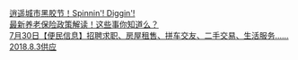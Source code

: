   
[逍遥城市黑胶节！Spinnin&#39;! Diggin&#39;!](http://www.dianyue.me/archives/250/ymwshmnr99ztnyf7/)  
[最新养老保险政策解读！这些事你知道么？](http://www.dianyue.me/archives/722/y58hereosu60nnd6/)  
[7月30日【便民信息】招聘求职、房屋租售、拼车交友、二手交易、生活服务……](http://www.dianyue.me/archives/242/m4017pi4i6wwug14/)  
[2018.8.3供应](http://www.dianyue.me/archives/627/wlnib1k4w8pbaal1/)